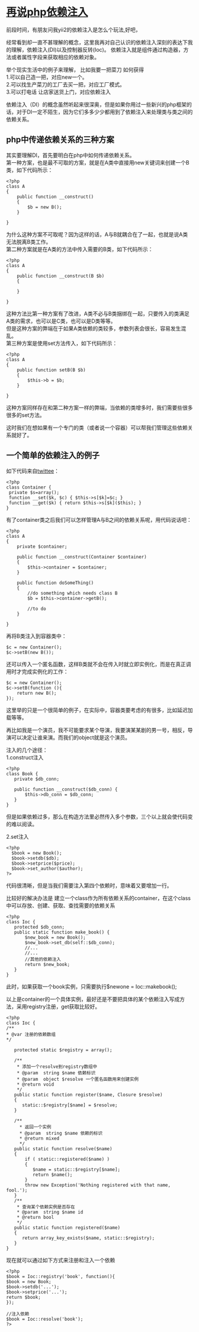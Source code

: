 # [再说php依赖注入][0]

前段时间，有朋友问我yii2的依赖注入是怎么个玩法,好吧，

经常看到却一直不甚理解的概念，这里我再对自己认识的依赖注入深刻的表达下我的理解，依赖注入(DI)以及控制器反转(Ioc)。 依赖注入就是组件通过构造器，方法或者属性字段来获取相应的依赖对象。

举个现实生活中的例子来理解， 比如我要一把菜刀 如何获得  
1.可以自己造一把，对应new一个。  
2.可以找生产菜刀的工厂去买一把，对应工厂模式。  
3.可以打电话 让店家送货上门，对应依赖注入

依赖注入（DI）的概念虽然听起来很深奥，但是如果你用过一些新兴的php框架的话，对于DI一定不陌生，因为它们多多少少都用到了依赖注入来处理类与类之间的依赖关系。

## php中传递依赖关系的三种方案

其实要理解DI，首先要明白在php中如何传递依赖关系。   
第一种方案，也是最不可取的方案，就是在A类中直接用new关键词来创建一个B类，如下代码所示：

 

    <?php
    class A
    {
        public function __construct()
        {
            $b = new B();
        }
    
    }

为什么这种方案不可取呢？因为这样的话，A与B就耦合在了一起，也就是说A类无法脱离B类工作。   
第二种方案就是在A类的方法中传入需要的B类，如下代码所示：

 

    <?php
    class A
    {
        public function __construct(B $b)
        {
    
        }
    
    }

这种方法比第一种方案有了改进，A类不必与B类捆绑在一起，只要传入的类满足A类的需求，也可以是C类，也可以是D类等等。   
但是这种方案的弊端在于如果A类依赖的类较多，参数列表会很长，容易发生混乱。   
第三种方案是使用set方法传入，如下代码所示：

 

    <?php
    class A
    {
        public function setB(B $b)
        {
            $this->b = $b;
        }
    
    }

这种方案同样存在和第二种方案一样的弊端，当依赖的类增多时，我们需要些很多很多的set方法。

这时我们在想如果有一个专门的类（或者说一个容器）可以帮我们管理这些依赖关系就好了。

## 一个简单的依赖注入的例子

如下代码来自[twittee][1]：

 

    <?php
    class Container {
     private $s=array();
     function __set($k, $c) { $this->s[$k]=$c; }
     function __get($k) { return $this->s[$k]($this); }
    }

有了container类之后我们可以怎样管理A与B之间的依赖关系呢，用代码说话吧：

 

    <?php
    class A
    {
        private $container;
    
        public function __construct(Container $container)
        {
            $this->container = $container;
        }
    
        public function doSomeThing()
        {
            //do something which needs class B
            $b = $this->container->getB();
    
            //to do 
        }
    
    }

再将B类注入到容器类中：

    $c = new Container();
    $c->setB(new B());

还可以传入一个匿名函数，这样B类就不会在传入时就立即实例化，而是在真正调用时才完成实例化的工作：

    $c = new Container();
    $c->setB(function (){
        return new B();
    });

这里举的只是一个很简单的例子，在实际中，容器类要考虑的有很多，比如延迟加载等等。

再比如我是一个演员，我不可能要求某个导演，我要演某某剧的男一号，相反，导演可以决定让谁来演。而我们的object就是这个演员。

注入的几个途径：  
1.construct注入

 

    <?php
    class Book {
       private $db_conn;
     
       public function __construct($db_conn) {
           $this->db_conn = $db_conn;
       }
    }

但是如果依赖过多，那么在构造方法里必然传入多个参数，三个以上就会使代码变的难以阅读。

2.set注入

 

    <?php
      $book = new Book();
      $book->setdb($db);
      $book->setprice($price);
      $book->set_author($author);
    ?>

代码很清晰，但是当我们需要注入第四个依赖时，意味着又要增加一行。

比较好的解决办法是 建立一个class作为所有依赖关系的container，在这个class中可以存放、创建、获取、查找需要的依赖关系

 

    <?php
    class Ioc {
       protected $db_conn;
       public static function make_book() {
           $new_book = new Book();
           $new_book->set_db(self::$db_conn);
           //...
           //...
           //其他的依赖注入
           return $new_book;
       }
    }

此时，如果获取一个book实例，只需要执行$newone = Ioc::makebook();

以上是container的一个具体实例，最好还是不要把具体的某个依赖注入写成方法，采用registry注册，get获取比较好。

 

    <?php
    class Ioc {
    /**
    * @var 注册的依赖数组
    */
     
       protected static $registry = array();
     
       /**
        * 添加一个resolve到registry数组中
        * @param  string $name 依赖标识
        * @param  object $resolve 一个匿名函数用来创建实例
        * @return void
        */
       public static function register($name, Closure $resolve)
       {
          static::$registry[$name] = $resolve;
       }
     
       /**
         * 返回一个实例
         * @param  string $name 依赖的标识
         * @return mixed
         */
       public static function resolve($name)
       {
           if ( static::registered($name) )
           {
              $name = static::$registry[$name];
              return $name();
           }
           throw new Exception('Nothing registered with that name, fool.');
       }
       /**
        * 查询某个依赖实例是否存在
        * @param  string $name id
        * @return bool 
        */
       public static function registered($name)
       {
          return array_key_exists($name, static::$registry);
       }
    }

现在就可以通过如下方式来注册和注入一个依赖

 

    <?php
    $book = Ioc::registry('book', function(){
    $book = new Book;
    $book->setdb('...');
    $book->setprice('...');
    return $book;
    });
     
    //注入依赖
    $book = Ioc::resolve('book');
    ?>

[0]: http://www.cnblogs.com/phpper/p/6716448.html
[1]: https://github.com/fabpot/twittee